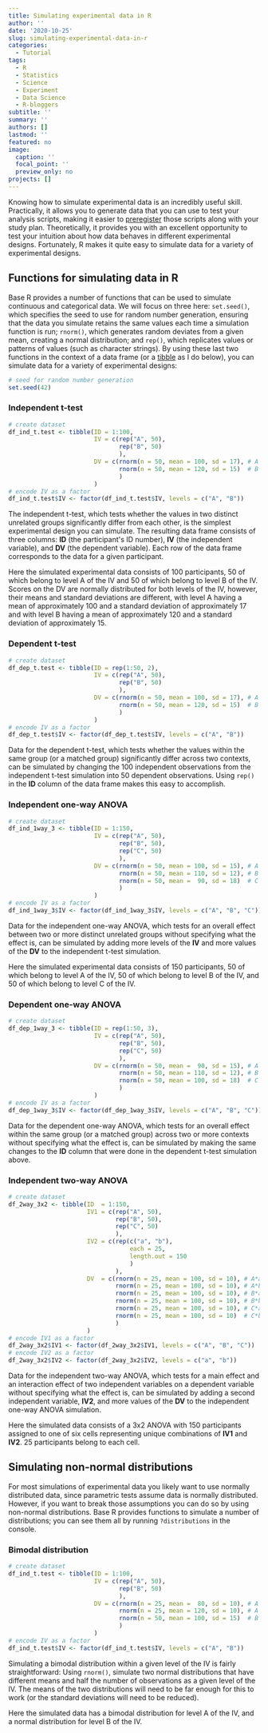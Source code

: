 ```yaml
---
title: Simulating experimental data in R
author: ''
date: '2020-10-25'
slug: simulating-experimental-data-in-r
categories:
  - Tutorial
tags:
  - R
  - Statistics
  - Science
  - Experiment
  - Data Science
  - R-bloggers
subtitle: ''
summary: ''
authors: []
lastmod: ''
featured: no
image:
  caption: ''
  focal_point: ''
  preview_only: no
projects: []
---
```


Knowing how to simulate experimental data is an incredibly useful skill. Practically, it allows you to generate data that you can use to test your analysis scripts, making it easier to [preregister](https://www.cos.io/initiatives/prereg) those scripts along with your study plan. Theoretically, it provides you with an excellent opportunity to test your intuition about how data behaves in different experimental designs. Fortunately, R makes it quite easy to simulate data for a variety of experimental designs.

## Functions for simulating data in R

Base R provides a number of functions that can be used to simulate continuous and categorical data. We will focus on three here: `set.seed()`, which specifies the seed to use for random number generation, ensuring that the data you simulate retains the same values each time a simulation function is run; `rnorm()`, which generates random deviates from a given mean, creating a normal distribution; and `rep()`, which replicates values or patterns of values (such as character strings). By using these last two functions in the context of a data frame (or a [tibble](https://tibble.tidyverse.org) as I do below), you can simulate data for a variety of experimental designs:

```r
# seed for random number generation
set.seed(42)
```

### Independent t-test

```r
# create dataset
df_ind_t.test <- tibble(ID = 1:100,
                        IV = c(rep("A", 50),
                               rep("B", 50)
                               ),
                        DV = c(rnorm(n = 50, mean = 100, sd = 17), # A
                               rnorm(n = 50, mean = 120, sd = 15)  # B
                               )
                        )
# encode IV as a factor
df_ind_t.test$IV <- factor(df_ind_t.test$IV, levels = c("A", "B"))
```

The independent t-test, which tests whether the values in two distinct unrelated groups significantly differ from each other, is the simplest experimental design you can simulate. The resulting data frame consists of three columns: **ID** (the participant's ID number), **IV** (the independent variable), and **DV** (the dependent variable). Each row of the data frame corresponds to the data for a given participant.

Here the simulated experimental data consists of 100 participants, 50 of which belong to level A of the IV and 50 of which belong to level B of the IV. Scores on the DV are normally distributed for both levels of the IV, however, their means and standard deviations are different, with level A having a mean of approximately 100 and a standard deviation of approximately 17 and with level B having a mean of approximately 120 and a standard deviation of approximately 15.

### Dependent t-test

```r
# create dataset
df_dep_t.test <- tibble(ID = rep(1:50, 2),
                        IV = c(rep("A", 50),
                               rep("B", 50)
                               ),
                        DV = c(rnorm(n = 50, mean = 100, sd = 17), # A
                               rnorm(n = 50, mean = 120, sd = 15)  # B
                               )
                        )
# encode IV as a factor
df_dep_t.test$IV <- factor(df_dep_t.test$IV, levels = c("A", "B"))
```

Data for the dependent t-test, which tests whether the values within the same group (or a matched group) significantly differ across two contexts, can be simulated by changing the 100 independent observations from the independent t-test simulation into 50 dependent observations. Using `rep()` in the **ID** column of the data frame makes this easy to accomplish.

### Independent one-way ANOVA

```r
# create dataset
df_ind_1way_3 <- tibble(ID = 1:150,
                        IV = c(rep("A", 50),
                               rep("B", 50),
                               rep("C", 50)
                               ),
                        DV = c(rnorm(n = 50, mean = 100, sd = 15), # A
                               rnorm(n = 50, mean = 110, sd = 12), # B
                               rnorm(n = 50, mean =  90, sd = 18)  # C
                               )
                        )
# encode IV as a factor
df_ind_1way_3$IV <- factor(df_ind_1way_3$IV, levels = c("A", "B", "C"))
```

Data for the independent one-way ANOVA, which tests for an overall effect between two or more distinct unrelated groups without specifying what the effect is, can be simulated by adding more levels of the **IV** and more values of the **DV** to the independent t-test simulation.

Here the simulated experimental data consists of 150 participants, 50 of which belong to level A of the IV, 50 of which belong to level B of the IV, and 50 of which belong to level C of the IV.

### Dependent one-way ANOVA

```r
# create dataset
df_dep_1way_3 <- tibble(ID = rep(1:50, 3),
                        IV = c(rep("A", 50),
                               rep("B", 50),
                               rep("C", 50)
                               ),
                        DV = c(rnorm(n = 50, mean =  90, sd = 15), # A
                               rnorm(n = 50, mean = 110, sd = 12), # B
                               rnorm(n = 50, mean = 100, sd = 18)  # C
                               )
                        )
# encode IV as a factor
df_dep_1way_3$IV <- factor(df_dep_1way_3$IV, levels = c("A", "B", "C"))
```

Data for the dependent one-way ANOVA, which tests for an overall effect within the same group (or a matched group) across two or more contexts without specifying what the effect is, can be simulated by making the same changes to the **ID** column that were done in the dependent t-test simulation above.

### Independent two-way ANOVA

```r
# create dataset
df_2way_3x2 <- tibble(ID  = 1:150,
                      IV1 = c(rep("A", 50),
                              rep("B", 50),
                              rep("C", 50)
                              ),
                      IV2 = c(rep(c("a", "b"),
                                  each = 25,
                                  length.out = 150
                                  )
                              ),
                      DV  = c(rnorm(n = 25, mean = 100, sd = 10), # A*a
                              rnorm(n = 25, mean = 100, sd = 10), # A*b
                              rnorm(n = 25, mean = 100, sd = 10), # B*a
                              rnorm(n = 25, mean = 100, sd = 10), # B*b
                              rnorm(n = 25, mean = 100, sd = 10), # C*a
                              rnorm(n = 25, mean = 100, sd = 10)  # C*b
                              )
                      )
# encode IV1 as a factor
df_2way_3x2$IV1 <- factor(df_2way_3x2$IV1, levels = c("A", "B", "C"))
# encode IV2 as a factor
df_2way_3x2$IV2 <- factor(df_2way_3x2$IV2, levels = c("a", "b"))
```

Data for the independent two-way ANOVA, which tests for a main effect and an interaction effect of two independent variables on a dependent variable without specifying what the effect is, can be simulated by adding a second independent variable, **IV2**, and more values of the **DV** to the independent one-way ANOVA simulation.

Here the simulated data consists of a 3x2 ANOVA with 150 participants assigned to one of six cells representing unique combinations of **IV1** and **IV2**. 25 participants belong to each cell. 

## Simulating non-normal distributions

For most simulations of experimental data you likely want to use normally distributed data, since parametric tests assume data is normally distributed. However, if you want to break those assumptions you can do so by using non-normal distributions. Base R provides functions to simulate a number of distributions; you can see them all by running `?distributions` in the console.

### Bimodal distribution

```r
# create dataset
df_ind_t.test <- tibble(ID = 1:100,
                        IV = c(rep("A", 50),
                               rep("B", 50)
                               ),
                        DV = c(rnorm(n = 25, mean =  80, sd = 10), # A
                               rnorm(n = 25, mean = 120, sd = 10), # A
                               rnorm(n = 50, mean = 100, sd = 15)  # B
                               )
                        )
# encode IV as a factor
df_ind_t.test$IV <- factor(df_ind_t.test$IV, levels = c("A", "B"))
```

Simulating a bimodal distribution within a given level of the IV is fairly straightforward: Using `rnorm()`, simulate two normal distributions that have different means and half the number of observations as a given level of the IV. The means of the two distributions will need to be far enough for this to work (or the standard deviations will need to be reduced).

Here the simulated data has a bimodal distribution for level A of the IV, and a normal distribution for level B of the IV. 

<!--
### Skew-normal distribution

```r
# create dataset
df_ind_t.test <- tibble(ID = 1:100,
                        IV = c(rep("A", 50),
                               rep("B", 50)
                               ),
                        DV = c(sn::rsn(50, dp = sn::cp2dp(c(mean =  80,
                                                            sd = 17,
                                                            skew = 1.6,
                                                            kurtosis = 9), 
                                                          family="ST")), # A
                               sn::rsn(50, dp = sn::cp2dp(c(mean = 100,
                                                            sd = 17,
                                                            skew = -1,
                                                            kurtosis = 7), 
                                                          family="ST"))  # B
                               )
                        )
# encode IV as a factor
df_ind_t.test$IV <- factor(df_ind_t.test$IV, levels = c("A", "B"))
```

Simulating a skew-normal distribution is slightly less straightforward than simulating a normal distribution, particularly if the distribution needs to have certain parameters. Fortunately, the [`sn`](https://cran.r-project.org/web/packages/sn/index.html) package provides functions to accomplish this. The code above has been adapted from the package's [vignette](https://cran.r-project.org/web/packages/sn/vignettes/how_to_sample.pdf).

Here the simulated data has a positvely skewed distribution for level A of the IV, and a negatively skewed distribution for level B of the IV.
-->
